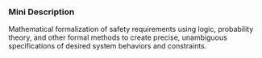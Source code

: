 ### Mini Description

Mathematical formalization of safety requirements using logic, probability theory, and other formal methods to create precise, unambiguous specifications of desired system behaviors and constraints.

